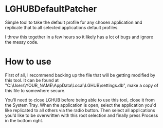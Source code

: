 # LGHUBDefaultPatcher
Simple tool to take the default profile for any chosen application and replicate that to all selected applications default profiles.

I threw this together in a few hours so it likely has a lot of bugs and ignore the messy code.

# How to use
First of all, I recommend backing up the file that will be getting modified by this tool. It can be found at "C:\Users\YOUR_NAME\AppData\Local\LGHUB\settings.db", make a copy of this file to somewhere secure.

You'll need to close LGHUB before being able to use this tool, close it from the System Tray. When the application is open, select the application you'd like replicated to all others via the radio button. Then select all applications you'd like to be overwritten with this root selection and finally press Process in the bottom right.

